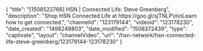 {
    "title": "[1508522766] HSN | Connected Life: Steve Greenberg",
    "description": "Shop HSN Connected Life at https:\/\/goo.gl\/sjTNLP\n\nLearn how to get connected.",
    "channelid": "123179144",
    "videoid": "123178230",
    "date_created": "1498248803",
    "date_modified": "1508372439",
    "type": "captivate",
    "layout": "channelVideo",
    "url": "\/hsn-network\/hsn-connected-life-steve-greenberg\/123179144-123178230"
}